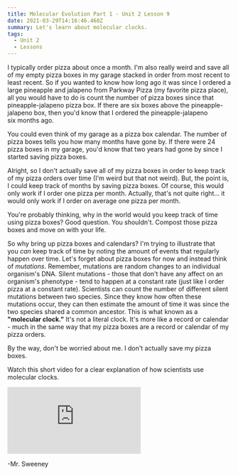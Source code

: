 ```yaml
---
title: Molecular Evolution Part 1 - Unit 2 Lesson 9
date: 2021-03-29T14:16:46.468Z
summary: Let's learn about molecular clocks.
tags:
  - Unit 2
  - Lessons
---
```

I typically order pizza about once a month. I'm also really weird and save all of my empty pizza boxes in my garage stacked in order from most recent to least recent. So if you wanted to know how long ago it was since I ordered a large pineapple and jalapeno from Parkway Pizza (my favorite pizza place), all you would have to do is count the number of pizza boxes since that pineapple-jalapeno pizza box. If there are six boxes above the pineapple-jalapeno box, then you'd know that I ordered the pineapple-jalapeno six months ago. 

You could even think of my garage as a pizza box calendar. The number of pizza boxes tells you how many months have gone by. If there were 24 pizza boxes in my garage, you'd know that two years had gone by since I started saving pizza boxes.

Alright, so I don't actually save all of my pizza boxes in order to keep track of my pizza orders over time (I'm weird but that not weird). But, the point is, I could keep track of months by saving pizza boxes. Of course, this would only work if I order one pizza per month. Actually, that's not quite right... it would only work if I order on average one pizza per month.

You're probably thinking, why in the world would you keep track of time using pizza boxes? Good question. You shouldn't. Compost those pizza boxes and move on with your life.

So why bring up pizza boxes and calendars? I'm trying to illustrate that you *can* keep track of time by noting the amount of events that regularly happen over time. Let's forget about pizza boxes for now and instead think of *mutations*. Remember, mutations are random changes to an individual organism's DNA. Silent mutations - those that don't have any affect on an organism's phenotype - tend to happen at a constant rate (just like I order pizza at a constant rate). Scientists can count the number of different silent mutations between two species. Since they know how often these mutations occur, they can then estimate the amount of time it was since the two species shared a common ancestor. This is what known as a **"molecular clock."** It's not a literal clock. It's more like a record or calendar - much in the same way that my pizza boxes are a record or calendar of my pizza orders.

By the way, don't be worried about me. I don't actually save my pizza boxes.

Watch this short video for a clear explanation of how scientists use molecular clocks.

<div class="youtube-container"><iframe class="responsive-iframe" src="https://www.youtube.com/embed/DpwEf5Ibr5A" frameborder="0" allow="accelerometer; autoplay; clipboard-write; encrypted-media; gyroscope; picture-in-picture" allowfullscreen></iframe></div>

\-Mr. Sweeney